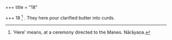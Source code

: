 +++
title = "18"

+++
18 [^9] . They here pour clarified butter into curds.


[^9]:  'Here' means, at a ceremony directed to the Manes. Nārāyaṇa.
